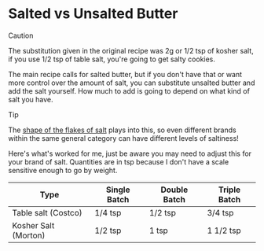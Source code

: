 Salted vs Unsalted Butter
=========================

> [!CAUTION]
> The substitution given in the original recipe was 2g or 1/2 tsp of kosher salt,
> if you use 1/2 tsp of table salt, you're going to get salty cookies.

The main recipe calls for salted butter, but if you don't have that or want more
control over the amount of salt, you can substitute unsalted butter and add the
salt yourself. How much to add is going to depend on what kind of salt you have. 

> [!TIP]
> The [shape of the flakes of salt][why-density-matters] plays into this, so
> even different brands within the same general category can have different
> levels of saltiness!

Here's what's worked for me, just be aware you may need to adjust this for your
brand of salt. Quantities are in tsp because I don't have a scale sensitive
enough to go by weight.

| Type                 | Single Batch | Double Batch | Triple Batch |
| -------------------- | ------------ | ------------ | ------------ |
| Table salt (Costco)  | 1/4 tsp      | 1/2 tsp      | 3/4 tsp      |
| Kosher Salt (Morton) | 1/2 tsp      | 1 tsp        | 1 1/2 tsp    |

[why-density-matters]: https://www.forkinthekitchen.com/all-about-salt/#why-density-matters
